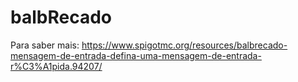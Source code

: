 # balbRecado
Para saber mais: https://www.spigotmc.org/resources/balbrecado-mensagem-de-entrada-defina-uma-mensagem-de-entrada-r%C3%A1pida.94207/
